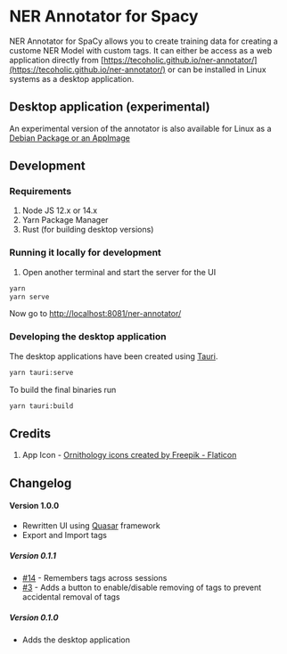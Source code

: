 # NER Annotator for Spacy

NER Annotator for SpaCy allows you to create training data for creating a custome NER Model with custom tags. It can either be access as a web application directly from [https://tecoholic.github.io/ner-annotator/](https://tecoholic.github.io/ner-annotator/) or can be installed in Linux systems as a desktop application.

## Desktop application (experimental)

An experimental version of the annotator is also available for Linux as a [Debian Package or an AppImage](https://github.com/tecoholic/ner-annotator/releases)

## Development

### Requirements

1. Node JS 12.x or 14.x
2. Yarn Package Manager
3. Rust (for building desktop versions)

### Running it locally for development

1. Open another terminal and start the server for the UI

```sh
yarn
yarn serve
```

Now go to [http://localhost:8081/ner-annotator/](http://localhost:8081/ner-annotator/)

### Developing the desktop application

The desktop applications have been created using [Tauri](https://tauri.studio).

```sh
yarn tauri:serve
```

To build the final binaries run

```sh
yarn tauri:build
```

## Credits

1. App Icon - <a href="https://www.flaticon.com/free-icons/ornithology" title="ornithology icons">Ornithology icons created by Freepik - Flaticon</a>

## Changelog

#### Version 1.0.0

- Rewritten UI using [Quasar](https://quasar.dev) framework
- Export and Import tags

##### Version 0.1.1

- [#14](issues/14) - Remembers tags across sessions
- [#3](issues/3) - Adds a button to enable/disable removing of tags to prevent accidental removal of tags

##### Version 0.1.0

- Adds the desktop application
